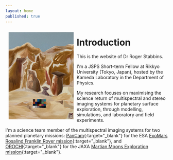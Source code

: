 ```yaml
---
layout: home
published: true
---
```

<img style="float: left; padding: 10px;" width="40%" src="index/specsim_painting.jpg" alt="Home Image" title="My talented sister painted this scene based on one of the figures from my thesis."/>

# Introduction
This is the website of Dr Roger Stabbins.
&nbsp;

I'm a JSPS Short-term Fellow at Rikkyo University (Tokyo, Japan), hosted by the Kameda Laboratory in the Department of Physics.
&nbsp;

My research focuses on maximising the science return of multispectral and stereo imaging systems for planetary surface exploration, through modelling, simulations, and laboratory and field experiments.
&nbsp;

I'm a science team member of the multispectral imaging systems for two planned planetary missions: [PanCam](https://www.youtube.com/watch?v=aOEgsdTqdmo){:target="_blank"} for the ESA [ExoMars Rosalind Franklin Rover mission](https://www.esa.int/Science_Exploration/Human_and_Robotic_Exploration/Exploration/ExoMars){:target="_blank"}, and [OROCHI](https://earth-planets-space.springeropen.com/articles/10.1186/s40623-021-01462-9){:target="_blank"} for the JAXA [Martian Moons Exploration mission](https://www.mmx.jaxa.jp/en/){:target="_blank"}.
&nbsp;

<br clear="left"/>
